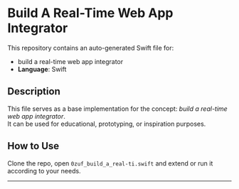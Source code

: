 # Build A Real-Time Web App Integrator

This repository contains an auto-generated Swift file for:

- build a real-time web app integrator
- **Language**: Swift

## Description

This file serves as a base implementation for the concept: *build a real-time web app integrator*.  
It can be used for educational, prototyping, or inspiration purposes.

## How to Use

Clone the repo, open `0zuf_build_a_real-ti.swift` and extend or run it according to your needs.

---


